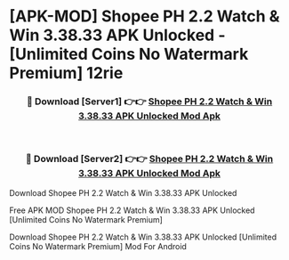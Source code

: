 # [APK-MOD] Shopee PH  2.2 Watch & Win 3.38.33 APK Unlocked - [Unlimited Coins No Watermark Premium] 12rie



<div align="center">
<h3>🔴 Download [Server1] 👉👉 <a href="https://momento.my/?title=Shopee_PH__2.2_Watch_&_Win_3.38.33_APK_Unlocked">Shopee PH  2.2 Watch & Win 3.38.33 APK Unlocked Mod Apk</a></h3><br>

<h3>🔴 Download [Server2] 👉👉 <a href="https://momento.my/?title=Shopee_PH__2.2_Watch_&_Win_3.38.33_APK_Unlocked">Shopee PH  2.2 Watch & Win 3.38.33 APK Unlocked Mod Apk</a></h3>
</div>



Download Shopee PH  2.2 Watch & Win 3.38.33 APK Unlocked 

Free APK MOD Shopee PH  2.2 Watch & Win 3.38.33 APK Unlocked [Unlimited Coins No Watermark Premium]

Download Shopee PH  2.2 Watch & Win 3.38.33 APK Unlocked [Unlimited Coins No Watermark Premium] Mod For Android
